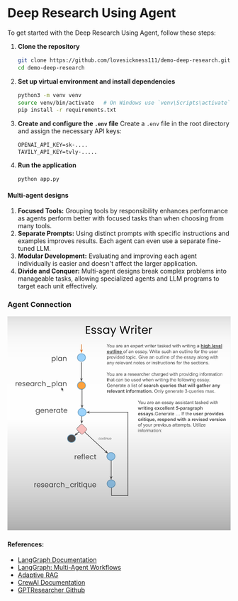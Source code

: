 # Deep Research Using Agent

To get started with the Deep Research Using Agent, follow these steps:

1. **Clone the repository**
   ```bash
   git clone https://github.com/lovesickness111/demo-deep-research.git
   cd demo-deep-research
   ```

2. **Set up virtual environment and install dependencies**
   ```bash
   python3 -m venv venv
   source venv/bin/activate   # On Windows use `venv\Scripts\activate`
   pip install -r requirements.txt
   ```

3. **Create and configure the `.env` file**
   Create a `.env` file in the root directory and assign the necessary API keys:
   ```env
   OPENAI_API_KEY=sk-....
   TAVILY_API_KEY=tvly-.....
   ```

4. **Run the application**
   ```bash
   python app.py
   ```

#### Multi-agent designs

1. **Focused Tools:** Grouping tools by responsibility enhances performance as agents perform better with focused tasks than when choosing from many tools.
2. **Separate Prompts:** Using distinct prompts with specific instructions and examples improves results. Each agent can even use a separate fine-tuned LLM.
3. **Modular Development:** Evaluating and improving each agent individually is easier and doesn't affect the larger application.
4. **Divide and Conquer:** Multi-agent designs break complex problems into manageable tasks, allowing specialized agents and LLM programs to target each unit effectively.

### Agent Connection

![Multi-agent Diagram](images/visualize-graph.png)


#### References:
- [LangGraph Documentation](https://blog.langchain.dev/langgraph/)
- [LangGraph: Multi-Agent Workflows](https://blog.langchain.dev/langgraph-multi-agent-workflows/)
- [Adaptive RAG](https://langchain-ai.github.io/langgraph/tutorials/rag/langgraph_adaptive_rag/)
- [CrewAI Documentation](https://docs.crewai.com/core-concepts/Agents/)
- [GPTResearcher Github](https://github.com/assafelovic/gpt-researcher?ref=blog.langchain.dev)
